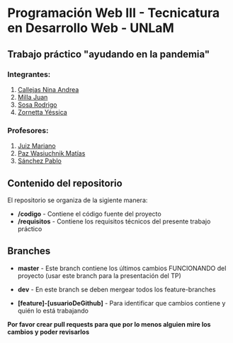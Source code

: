 # Programación Web III - Tecnicatura en Desarrollo Web - UNLaM
## Trabajo práctico "ayudando en la pandemia"
### Integrantes:
1. [Callejas Nina Andrea](#linkUsuarioGitHub)
1. [Milla Juan](https://github.com/juanjomilla)
1. [Sosa Rodrigo](https://github.com/rodrigososa21)
1. [Zornetta Yéssica](#linkUsuarioGitHub)
### Profesores:
1. [Juiz Mariano](https://github.com/juizmariano)
1. [Paz Wasiuchnik Matías](https://github.com/matipazw)
1. [Sánchez Pablo](https://github.com/pablokuko)

## Contenido del repositorio
El repositorio se organiza de la sigiente manera:

 - **/codigo** - Contiene el código fuente del proyecto
 - **/requisitos** - Contiene los requisitos técnicos del presente trabajo práctico

 ## Branches 

 - **master** - Este branch contiene los últimos cambios FUNCIONANDO del proyecto (usar este branch para la presentación del TP)

 - **dev** - En este branch se deben mergear todos los feature-branches

 - **[feature]-[usuarioDeGithub]** - Para identificar que cambios contiene y quién lo está trabajando

 **Por favor crear pull requests para que por lo menos alguien mire los cambios y poder revisarlos**
